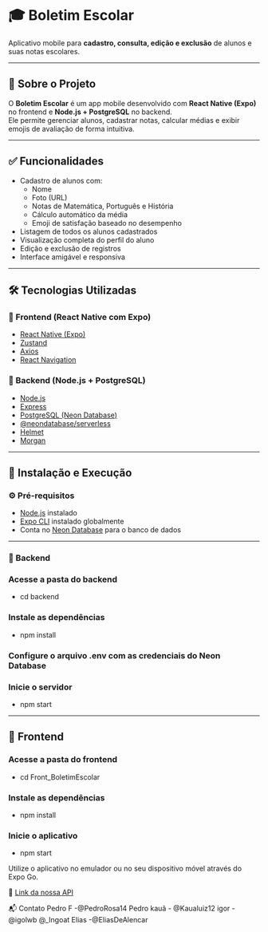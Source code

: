 # 🎓 Boletim Escolar

Aplicativo mobile para **cadastro, consulta, edição e exclusão** de alunos e suas notas escolares.

---

## 📘 Sobre o Projeto

O **Boletim Escolar** é um app mobile desenvolvido com **React Native (Expo)** no frontend e **Node.js + PostgreSQL** no backend.  
Ele permite gerenciar alunos, cadastrar notas, calcular médias e exibir emojis de avaliação de forma intuitiva.

---

## ✅ Funcionalidades

- Cadastro de alunos com:
  - Nome
  - Foto (URL)
  - Notas de Matemática, Português e História
  - Cálculo automático da média
  - Emoji de satisfação baseado no desempenho
- Listagem de todos os alunos cadastrados
- Visualização completa do perfil do aluno
- Edição e exclusão de registros
- Interface amigável e responsiva

---

## 🛠 Tecnologias Utilizadas

### 🔹 Frontend (React Native com Expo)

- [React Native (Expo)](https://expo.dev/)
- [Zustand](https://github.com/pmndrs/zustand)
- [Axios](https://axios-http.com/)
- [React Navigation](https://reactnavigation.org/)

### 🔸 Backend (Node.js + PostgreSQL)

- [Node.js](https://nodejs.org/)
- [Express](https://expressjs.com/)
- [PostgreSQL (Neon Database)](https://neon.tech/)
- [@neondatabase/serverless](https://www.npmjs.com/package/@neondatabase/serverless)
- [Helmet](https://helmetjs.github.io/)
- [Morgan](https://www.npmjs.com/package/morgan)

---

## 🚀 Instalação e Execução

### ⚙️ Pré-requisitos

- [Node.js](https://nodejs.org/) instalado
- [Expo CLI](https://docs.expo.dev/get-started/installation/) instalado globalmente
- Conta no [Neon Database](https://neon.tech/) para o banco de dados

---

### 📂 Backend


### Acesse a pasta do backend
- cd backend

### Instale as dependências
- npm install

### Configure o arquivo .env com as credenciais do Neon Database

### Inicie o servidor
- npm start

---

## 📱 Frontend

### Acesse a pasta do frontend
- cd Front_BoletimEscolar

### Instale as dependências
- npm install

### Inicie o aplicativo
- npm start

Utilize o aplicativo no emulador ou no seu dispositivo móvel através do Expo Go.

🔗 [Link da nossa API](https://boletim-escolar-api.onrender.com/)

📬 Contato
Pedro F -@PedroRosa14 Pedro
kauã - @Kaualuiz12
igor - @igolwb @_Ingoat
Elias -@EliasDeAlencar
